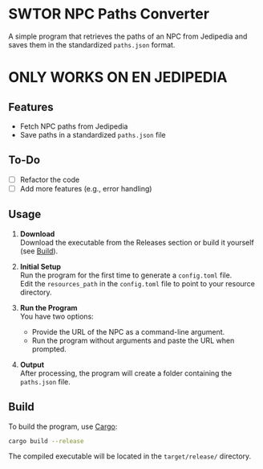
# SWTOR NPC Paths Converter

A simple program that retrieves the paths of an NPC from Jedipedia and saves them in the standardized `paths.json` format.

# ONLY WORKS ON EN JEDIPEDIA

## Features
- Fetch NPC paths from Jedipedia
- Save paths in a standardized `paths.json` file

## To-Do
- [ ] Refactor the code
- [ ] Add more features (e.g., error handling)

## Usage

1. **Download**  
   Download the executable from the Releases section or build it yourself (see [Build](#build)).

2. **Initial Setup**  
   Run the program for the first time to generate a `config.toml` file.  
   Edit the `resources_path` in the `config.toml` file to point to your resource directory.

3. **Run the Program**  
   You have two options:  
   - Provide the URL of the NPC as a command-line argument.  
   - Run the program without arguments and paste the URL when prompted.  

4. **Output**  
   After processing, the program will create a folder containing the `paths.json` file.

## Build

To build the program, use [Cargo](https://doc.rust-lang.org/cargo/):  
```bash
cargo build --release
```

The compiled executable will be located in the `target/release/` directory.
